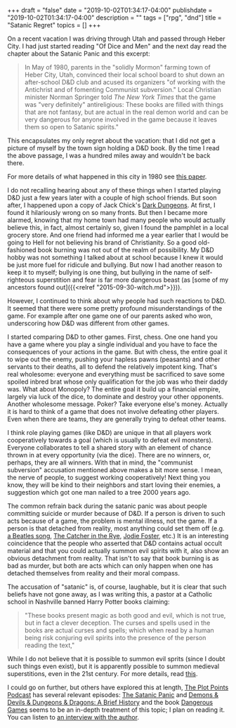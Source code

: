 +++
draft = "false"
date = "2019-10-02T01:34:17-04:00"
publishdate = "2019-10-02T01:34:17-04:00"
description = ""
tags = ["rpg", "dnd"]
title = "Satanic Regret"
topics = []
+++

On a recent vacation I was driving through Utah and passed through Heber City.  I had just started reading "Of Dice and Men" and the next day read the chapter about the Satanic Panic and this excerpt:

> In May of 1980, parents in the "solidly Mormon" farming town of Heber City, Utah, convinced their local school board to shut down an after-school D&D club and acused its organizers "of working with the Antichrist and of fomenting Communist subversion."  Local Christian minister Norman Springer told _The New York Times_ that the game was "very definitely" antireligious: These books are filled with things that are not fantasy, but are actual in the real demon world and can be very dangerous for anyone involved in the game because it leaves them so open to Satanic spirits."

This encapsulates my only regret about the vacation:  that I did not get a picture of myself by the town sign holding a D&D book.  By the time I read the above passage, I was a hundred miles away and wouldn't be back there.

For more details of what happened in this city in 1980 see [this paper](https://www.academia.edu/2630453/_Marx_and_the_Devil_in_Deseret_The_Heber_City_Utah_Anti-Dungeons_and_Dragons_Campaign_of_1980_).

I do not recalling hearing about any of these things when I started playing D&D just a few years later with a couple of high school friends.  But soon after, I happened upon a copy of Jack Chick's
[Dark Dungeons](https://donotlink.it/mPlXY).
At first, I found it hilariously wrong on so many fronts.  But then I became more alarmed, knowing that my home town had many people who would actually believe this, in fact, almost certainly so, given I found the pamphlet in a local grocery store.  And one friend had informed me a year earlier that I would be going to Hell for not believing his brand of Christianity.  So a good old-fashioned book burning was not out of the realm of possibility. My D&D hobby was not something I talked about at school because I knew it would be just more fuel for ridicule and bullying.  But now I had another reason to keep it to myself; bullying is one thing, but bullying in the name of self-righteous superstition and fear is far more dangerous beast (as
[some of my ancestors found out]({{<relref "2015-09-30-witch.md">}})).

However, I continued to think about why people had such reactions to D&D.  It seemed that there were some pretty profound misunderstandings of the game.  For example after one game one of our parents asked who won, underscoring how D&D was different from other games.

I started comparing D&D to other games.  First, chess.  One one hand you have a game where you play a single individual and you have to face the consequences of your actions in the game.  But with chess, the entire goal it to wipe out the enemy, pushing your hapless pawns (peasants) and other servants to their deaths, all to defend the relatively impotent king.  That's real wholesome: everyone and everything must be sacrificed to save some spoiled inbred brat whose only qualification for the job was who their daddy was.  What about Monopoly?  The entire goal it build up a financial empire, largely via luck of the dice, to dominate and destroy your other opponents.  Another wholesome message.  Poker?  Take everyone else's money.  Actually it is hard to think of a game that does not involve defeating other players.  Even when there are teams, they are generally trying to defeat other teams.

I think role playing games (like D&D) are unique in that all players work cooperatively towards a goal (which is usually to defeat evil monsters).  Everyone collaborates to tell a shared story with an element of chance thrown in at every opportunity (via the dice).  There are no winners, or, perhaps, they are all winners.  With that in mind, the "communist subversion" accusation mentioned above makes a bit more sense.  I mean, the nerve of people, to suggest working cooperatively!  Next thing you know, they will be kind to their neighbors and start loving their enemies, a suggestion which got one man nailed to a tree 2000 years ago.

The common refrain back during the satanic panic was about people committing suicide or murder because of D&D.  If a person is driven to such acts because of a game, the problem is mental illness, not the game.  If a person is that detached from reality, most anything could set them off (e.g. 
[a Beatles song](https://en.wikipedia.org/wiki/Charles_Manson),
[The Catcher in the Rye](https://en.wikipedia.org/wiki/Mark_David_Chapman),
[Jodie Foster](https://en.wikipedia.org/wiki/John_Hinckley_Jr.), etc.)
It is an interesting coincidence that the people who asserted that D&D contains actual occult material and that you could actually summon evil spirits with it, also show an obvious detachment from reality.  That isn't to say that book burning is as bad as murder, but both are acts which can only happen when one has detached themselves from reality and their moral compass.

The accusation of "satanic" is, of course, laughable, but it is clear that such beliefs have not gone away, as I was writing this, a pastor at a Catholic school in Nashville banned Harry Potter books claiming:

> "These books present magic as both good and evil, which is not true, but in fact a clever deception. The curses and spells used in the books are actual curses and spells; which when read by a human being risk conjuring evil spirits into the presence of the person reading the text,"

While I do not believe that it is possible to summon evil sprits (since I doubt such things even exist), but it is apparently possible to summon medieval superstitions, even in the 21st century.  For more details, read [this](https://www.tennessean.com/story/news/religion/2019/08/31/harry-potter-books-removed-st-edward-catholic-school/2168489001/).

I could go on further, but others have explored this at length,
[The Plot Points Podcast](https://plotpoints.libsyn.com/) has several relevant episodes:
[The Satanic Panic](https://plotpoints.libsyn.com/51-the-satanic-panic)
and
[Demons & Devils & Dungeons & Dragons: A Brief History](https://plotpoints.libsyn.com/demons-devils-dungeons-dragons-a-brief-history-pt-1)
and the book
[Dangerous Games](https://www.goodreads.com/book/show/23131478-dangerous-games) 
seems to be an in-depth treatment of this topic; I plan on reading it.
You can listen to [an interview with the author](https://www.wired.com/2016/01/geeks-guide-joseph-laycock/).


